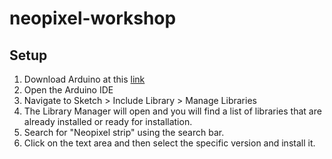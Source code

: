 # neopixel-workshop

## Setup 

1. Download Arduino at this [link](https://www.arduino.cc/en/software)
2. Open the Arduino IDE
3. Navigate to Sketch > Include Library > Manage Libraries
4. The Library Manager will open and you will find a list of libraries that are already installed or ready for installation.
5. Search for "Neopixel strip" using the search bar.
6. Click on the text area and then select the specific version and install it.